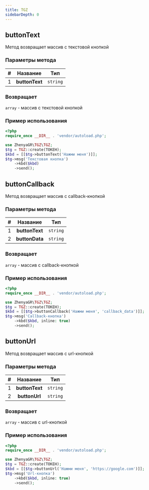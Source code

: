 ```yaml
---
title: TGZ
sidebarDepth: 0
---
```



## buttonText
Метод возвращает массив с текстовой кнопкой
### Параметры метода
| # |    Название    |   Тип    |
|:-:|:--------------:|:--------:|
| 1 | **buttonText** | `string` |
### Возвращает
`array` - массив с текстовой кнопкой
### Пример использования
```php
<?php
require_once __DIR__ . 'vendor/autoload.php';

use ZhenyaGR\TGZ\TGZ;
$tg = TGZ::create(ТОКЕН);
$kbd = [[$tg->buttonText('Нажми меня')]];
$tg->msg('Текстовая кнопка')
    ->kbd($kbd)
    ->send();
```


## buttonCallback
Метод возвращает массив с callback-кнопкой
### Параметры метода
| # |    Название    |   Тип    |
|:-:|:--------------:|:--------:|
| 1 | **buttonText** | `string` |
| 2 | **buttonData** | `string` |
### Возвращает
`array` - массив с callback-кнопкой
### Пример использования
```php
<?php
require_once __DIR__ . 'vendor/autoload.php';

use ZhenyaGR\TGZ\TGZ;
$tg = TGZ::create(ТОКЕН);
$kbd = [[$tg->buttonCallback('Нажми меня', 'callback_data')]];
$tg->msg('Callback-кнопка')
    ->kbd($kbd, inline: true)
    ->send();
```

## buttonUrl
Метод возвращает массив с url-кнопкой
### Параметры метода
| # |    Название    |   Тип    |
|:-:|:--------------:|:--------:|
| 1 | **buttonText** | `string` |
| 2 | **buttonUrl**  | `string` |
### Возвращает
`array` - массив с url-кнопкой
### Пример использования
```php
<?php
require_once __DIR__ . 'vendor/autoload.php';

use ZhenyaGR\TGZ\TGZ;
$tg = TGZ::create(ТОКЕН);
$kbd = [[$tg->buttonUrl('Нажми меня', 'https://google.com')]];
$tg->msg('Url-кнопка')
    ->kbd($kbd, inline: true)
    ->send();
```